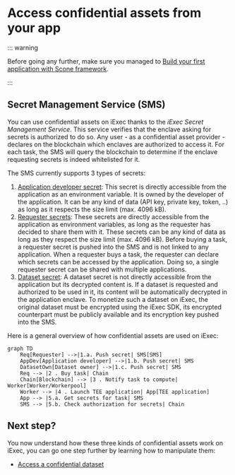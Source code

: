# Access confidential assets from your app

::: warning

Before going any further, make sure you managed to
[Build your first application with Scone framework](create-your-first-sgx-app.md).

:::

## Secret Management Service (SMS)

You can use confidential assets on iExec thanks to the _iExec Secret Management
Service_. This service verifies that the enclave asking for secrets is
authorized to do so. Any user - as a confidential asset provider - declares on
the blockchain which enclaves are authorized to access it. For each task, the
SMS will query the blockchain to determine if the enclave requesting secrets is
indeed whitelisted for it.

The SMS currently supports 3 types of secrets:

1. [Application developer secret](/guides/build-iapp/build-&-test#application-developer-secret):
   This secret is directly accessible from the application as an environment
   variable. It is owned by the developer of the application. It can be any kind
   of data (API key, private key, token, ..) as long as it respects the size
   limit (max. 4096 kB).
2. [Requester secrets](/guides/build-iapp/inputs-and-outputs#access-requester-secrets):
   These secrets are directly accessible from the application as environment
   variables, as long as the requester has decided to share them with it. These
   secrets can be any kind of data as long as they respect the size limit (max.
   4096 kB). Before buying a task, a requester secret is pushed into the SMS and
   is not linked to any application. When a requester buys a task, the requester
   can declare which secrets can be accessed by the application. Doing so, a
   single requester secret can be shared with multiple applications.
3. [Dataset secret](sgx-encrypted-dataset.md): A dataset secret is not directly
   accessible from the application but its decrypted content is. If a dataset is
   requested and authorized to be used in it, its content will be automatically
   decrypted in the application enclave. To monetize such a dataset on iExec,
   the original dataset must be encrypted using the iExec SDK, its encrypted
   counterpart must be publicly available and its encryption key pushed into the
   SMS.

Here is a general overview of how confidential assets are used on iExec:

```mermaid
graph TD
    Req[Requester] -->|1.a. Push secret| SMS[SMS]
    AppDev[Application developer] -->|1.b. Push secret| SMS
    DatasetOwn[Dataset owner] -->|1.c. Push secret| SMS
    Req --> |2 . Buy task| Chain
    Chain[Blockchain] --> |3 . Notify task to compute| Worker[Worker/Workerpool]
    Worker --> |4 . Launch TEE application| App[TEE application]
    App --> |5.a. Get secrets for task| SMS
    SMS --> |5.b. Check authorization for secrets| Chain
```

## Next step?

You now understand how these three kinds of confidential assets work on iExec,
you can go one step further by learning how to manipulate them:

- [Access a confidential dataset](sgx-encrypted-dataset.md)
